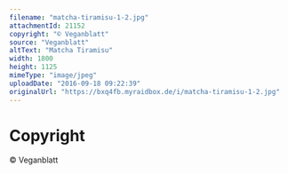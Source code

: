 ```yaml
---
filename: "matcha-tiramisu-1-2.jpg"
attachmentId: 21152
copyright: "© Veganblatt"
source: "Veganblatt"
altText: "Matcha Tiramisu"
width: 1800
height: 1125
mimeType: "image/jpeg"
uploadDate: "2016-09-18 09:22:39"
originalUrl: "https://bxq4fb.myraidbox.de/i/matcha-tiramisu-1-2.jpg"
---
```


# Copyright

© Veganblatt
